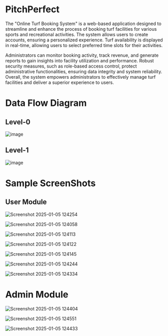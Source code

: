 # PitchPerfect
The "Online Turf Booking System" is a web-based application designed to streamline and enhance the process of booking turf facilities for various sports and recreational activities. The system allows users to create accounts, ensuring a personalized experience. Turf availability is displayed in real-time, allowing users to select preferred time slots for their activities. 

Administrators can monitor booking activity, track revenue, and generate reports to gain insights into facility utilization and performance. Robust security measures, such as role-based access control, protect administrative functionalities, ensuring data integrity and system reliability. Overall, the system empowers administrators to effectively manage turf facilities and deliver a superior experience to users.

# Data Flow Diagram

## Level-0
![image](https://github.com/user-attachments/assets/036857c7-9b2a-4956-84c3-cf5681886cd8)

## Level-1
![image](https://github.com/user-attachments/assets/cd1536c0-388c-47c3-ac10-508bf1417e43)


# Sample ScreenShots

## User Module

![Screenshot 2025-01-05 124254](https://github.com/user-attachments/assets/021ac8ce-ced3-403c-b30d-3e7beee2d666)

![Screenshot 2025-01-05 124058](https://github.com/user-attachments/assets/06ecb950-e59f-4975-8060-30778ab81b21)

![Screenshot 2025-01-05 124113](https://github.com/user-attachments/assets/e49961ae-a01f-4d45-9504-70844df1710d)

![Screenshot 2025-01-05 124122](https://github.com/user-attachments/assets/3da89a19-7cda-4a0e-8c66-e480a654e7d8)

![Screenshot 2025-01-05 124145](https://github.com/user-attachments/assets/8d6f7ad0-e2c8-4898-a65f-a7d526dcae60)

![Screenshot 2025-01-05 124244](https://github.com/user-attachments/assets/09136122-3722-4beb-92c7-6da0cb7fa193)

![Screenshot 2025-01-05 124334](https://github.com/user-attachments/assets/371afa67-2302-474f-bbd0-087559b12cd4)


# Admin Module

![Screenshot 2025-01-05 124404](https://github.com/user-attachments/assets/fd345409-7a88-4d42-bbe2-ee91a5886740)

![Screenshot 2025-01-05 124551](https://github.com/user-attachments/assets/f19754e3-bc51-4331-8d41-bd61f6670c1d)

![Screenshot 2025-01-05 124433](https://github.com/user-attachments/assets/9e3ed472-f6a0-4016-9213-f5c52d9547ef)
